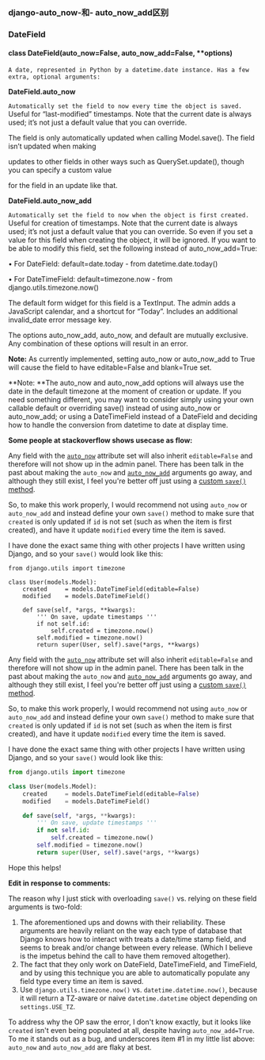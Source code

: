 ### django-auto_now-和- auto_now_add区别

### DateField

#### class DateField(auto_now=False, auto_now_add=False, **options)

`A date, represented in Python by a datetime.date instance. Has a few extra, optional arguments:`

**DateField.auto_now**

`Automatically set the field to now every time the object is saved.` Useful for “last-modified” timestamps. Note that the current date is always used; it’s not just a default value that you can override.

The field is only automatically updated when calling Model.save(). The field isn’t updated when making

updates to other fields in other ways such as QuerySet.update(), though you can specify a custom value

for the field in an update like that.

**DateField.auto_now_add**

`Automatically set the field to now when the object is first created.` Useful for creation of timestamps. Note that the current date is always used; it’s not just a default value that you can override. So even if you set a value for this field when creating the object, it will be ignored. If you want to be able to modify this field, set the following instead of auto_now_add=True:

• For DateField: default=date.today - from datetime.date.today()

• For DateTimeField: default=timezone.now - from django.utils.timezone.now()

The default form widget for this field is a TextInput. The admin adds a JavaScript calendar, and a shortcut for “Today”. Includes an additional invalid_date error message key.

The options auto_now_add, auto_now, and default are mutually exclusive. Any combination of these options will result in an error.

**Note:** As currently implemented, setting auto_now or auto_now_add to True will cause the field to have editable=False and blank=True set.

**Note: **The auto_now and auto_now_add options will always use the date in the default timezone at the moment of creation or update. If you need something different, you may want to consider simply using your own callable default or overriding save() instead of using auto_now or auto_now_add; or using a DateTimeField instead of a DateField and deciding how to handle the conversion from datetime to date at display time.

**Some people at stackoverflow shows usecase as flow:**

Any field with the [`auto_now`](https://docs.djangoproject.com/en/2.2/ref/models/fields/#django.db.models.DateField.auto_now) attribute set will also inherit `editable=False` and therefore will not show up in the admin panel. There has been talk in the past about making the `auto_now` and [`auto_now_add`](https://docs.djangoproject.com/en/2.2/ref/models/fields/#django.db.models.DateField.auto_now_add) arguments go away, and although they still exist, I feel you're better off just using a [custom `save()` method](https://docs.djangoproject.com/en/2.2/topics/db/models/#overriding-model-methods).

So, to make this work properly, I would recommend not using `auto_now` or `auto_now_add` and instead define your own `save()` method to make sure that `created` is only updated if `id` is not set (such as when the item is first created), and have it update `modified` every time the item is saved.

I have done the exact same thing with other projects I have written using Django, and so your `save()` would look like this:

```
from django.utils import timezone

class User(models.Model):
    created     = models.DateTimeField(editable=False)
    modified    = models.DateTimeField()

    def save(self, *args, **kwargs):
        ''' On save, update timestamps '''
        if not self.id:
            self.created = timezone.now()
        self.modified = timezone.now()
        return super(User, self).save(*args, **kwargs)
```

Any field with the [`auto_now`](https://docs.djangoproject.com/en/2.2/ref/models/fields/#django.db.models.DateField.auto_now) attribute set will also inherit `editable=False` and therefore will not show up in the admin panel. There has been talk in the past about making the `auto_now` and [`auto_now_add`](https://docs.djangoproject.com/en/2.2/ref/models/fields/#django.db.models.DateField.auto_now_add) arguments go away, and although they still exist, I feel you're better off just using a [custom `save()` method](https://docs.djangoproject.com/en/2.2/topics/db/models/#overriding-model-methods).

So, to make this work properly, I would recommend not using `auto_now` or `auto_now_add` and instead define your own `save()` method to make sure that `created` is only updated if `id` is not set (such as when the item is first created), and have it update `modified` every time the item is saved.

I have done the exact same thing with other projects I have written using Django, and so your `save()` would look like this:

```py
from django.utils import timezone

class User(models.Model):
    created     = models.DateTimeField(editable=False)
    modified    = models.DateTimeField()

    def save(self, *args, **kwargs):
        ''' On save, update timestamps '''
        if not self.id:
            self.created = timezone.now()
        self.modified = timezone.now()
        return super(User, self).save(*args, **kwargs)
```

Hope this helps!

**Edit in response to comments:**

The reason why I just stick with overloading `save()` vs. relying on these field arguments is two-fold:

1. The aforementioned ups and downs with their reliability. These arguments are heavily reliant on the way each type of database that Django knows how to interact with treats a date/time stamp field, and seems to break and/or change between every release. (Which I believe is the impetus behind the call to have them removed altogether).
2. The fact that they only work on DateField, DateTimeField, and TimeField, and by using this technique you are able to automatically populate any field type every time an item is saved.
3. Use `django.utils.timezone.now()` vs. `datetime.datetime.now()`, because it will return a TZ-aware or naive `datetime.datetime` object depending on `settings.USE_TZ`.

To address why the OP saw the error, I don't know exactly, but it looks like `created` isn't even being populated at all, despite having `auto_now_add=True`. To me it stands out as a bug, and underscores item #1 in my little list above: `auto_now` and `auto_now_add` are flaky at best.
